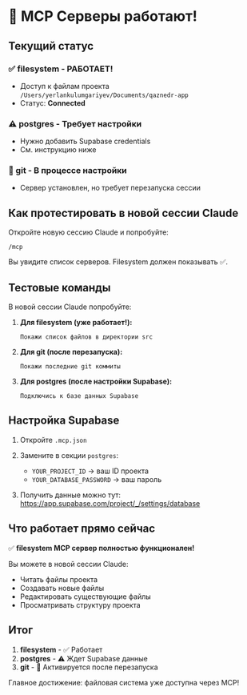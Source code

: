 # 🎉 MCP Серверы работают!

## Текущий статус

### ✅ filesystem - РАБОТАЕТ!
- Доступ к файлам проекта `/Users/yerlankulumgariyev/Documents/qaznedr-app`
- Статус: **Connected**

### ⚠️ postgres - Требует настройки
- Нужно добавить Supabase credentials
- См. инструкцию ниже

### 🔄 git - В процессе настройки
- Сервер установлен, но требует перезапуска сессии

## Как протестировать в новой сессии Claude

Откройте новую сессию Claude и попробуйте:

```
/mcp
```

Вы увидите список серверов. Filesystem должен показывать ✅.

## Тестовые команды

В новой сессии Claude попробуйте:

1. **Для filesystem (уже работает!):**
   ```
   Покажи список файлов в директории src
   ```

2. **Для git (после перезапуска):**
   ```
   Покажи последние git коммиты
   ```

3. **Для postgres (после настройки Supabase):**
   ```
   Подключись к базе данных Supabase
   ```

## Настройка Supabase

1. Откройте `.mcp.json`
2. Замените в секции `postgres`:
   - `YOUR_PROJECT_ID` → ваш ID проекта
   - `YOUR_DATABASE_PASSWORD` → ваш пароль

3. Получить данные можно тут:
   https://app.supabase.com/project/_/settings/database

## Что работает прямо сейчас

✅ **filesystem MCP сервер полностью функционален!**

Вы можете в новой сессии Claude:
- Читать файлы проекта
- Создавать новые файлы
- Редактировать существующие файлы
- Просматривать структуру проекта

## Итог

1. **filesystem** - ✅ Работает
2. **postgres** - ⚠️ Ждет Supabase данные
3. **git** - 🔄 Активируется после перезапуска

Главное достижение: файловая система уже доступна через MCP!
